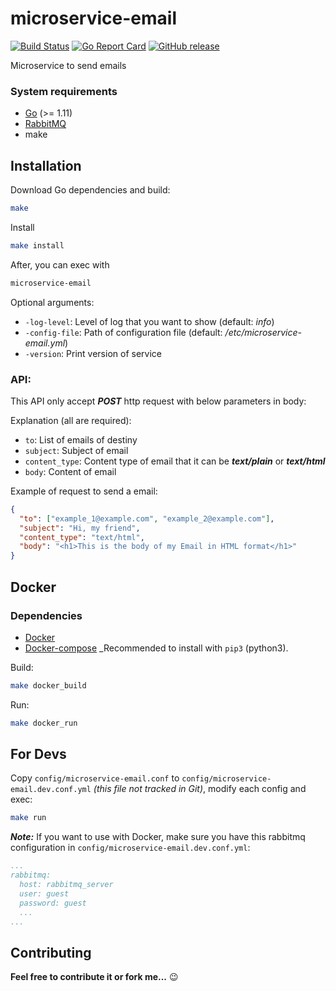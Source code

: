 # microservice-email

[![Build Status](https://travis-ci.org/savsgio/atreugo.svg?branch=master)](https://travis-ci.org/savsgio/atreugo)
[![Go Report Card](https://goreportcard.com/badge/github.com/savsgio/microservice-email)](https://goreportcard.com/report/github.com/savsgio/microservice-email)
[![GitHub release](https://img.shields.io/github/release/savsgio/atreugo.svg)](https://github.com/savsgio/atreugo/releases)

Microservice to send emails

### System requirements

- [Go](https://golang.org/dl/) (>= 1.11)
- [RabbitMQ](https://www.rabbitmq.com/)
- make

## Installation

Download Go dependencies and build:

```bash
make
```

Install

```bash
make install
```

After, you can exec with

```bash
microservice-email
```

Optional arguments:

- `-log-level`: Level of log that you want to show (default: _info_)
- `-config-file`: Path of configuration file (default: _/etc/microservice-email.yml_)
- `-version`: Print version of service

### API:

This API only accept **_POST_** http request with below parameters in body:

Explanation (all are required):

- `to`: List of emails of destiny
- `subject`: Subject of email
- `content_type`: Content type of email that it can be **_text/plain_** or **_text/html_**
- `body`: Content of email

Example of request to send a email:

```json
{
  "to": ["example_1@example.com", "example_2@example.com"],
  "subject": "Hi, my friend",
  "content_type": "text/html",
  "body": "<h1>This is the body of my Email in HTML format</h1>"
}
```

## Docker

### Dependencies

- [Docker](https://www.docker.com/)
- [Docker-compose](https://docs.docker.com/compose/) \_Recommended to install with `pip3` (python3).

Build:

```bash
make docker_build
```

Run:

```bash
make docker_run
```

## For Devs

Copy `config/microservice-email.conf` to `config/microservice-email.dev.conf.yml` _(this file not tracked in Git)_, modify each config and exec:

```bash
make run
```

**_Note:_** If you want to use with Docker, make sure you have this rabbitmq configuration in `config/microservice-email.dev.conf.yml`:

```yaml
...
rabbitmq:
  host: rabbitmq_server
  user: guest
  password: guest
  ...
...
```

## Contributing

**Feel free to contribute it or fork me...** :wink:
